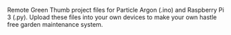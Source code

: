 Remote Green Thumb project files for Particle Argon (.ino) and Raspberry Pi 3 (.py). Upload these files into your own devices to make your own hastle free garden maintenance system.
